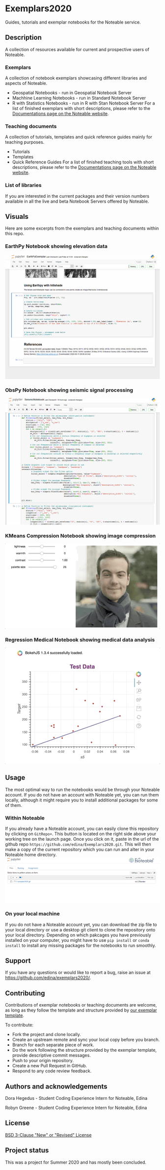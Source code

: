 # Exemplars2020

Guides, tutorials and exemplar notebooks for the Noteable service.

## Description
A collection of resources available for current and prospective users of Noteable.

### Exemplars
A collection of notebook exemplars showcasing different libraries and aspects of Noteable.
* Geospatial Notebooks - run in Geospatial Notebook Server
* Machhine Learning Notebooks - run in Standard Notebook Server
* R with Statistics Notebooks - run in R with Stan Notebook Server
For a list of finished exemplars with short descriptions, please refer to the [Documentations page on the Noteable website](https://noteable.edina.ac.uk/exemplars/).

### Teaching documents
A collection of tutorials, templates and quick reference guides mainly for teaching purposes.
* Tutorials
* Templates
* Quick Reference Guides
For a list of finished teaching tools with short descriptions, please refer to the [Documentations page on the Noteable website](https://noteable.edina.ac.uk/teaching_templates/).
    
### List of libraries
If you are interested in the current packages and their version numbers available in all the live and beta Notebook Servers offered by Noteable.

## Visuals
Here are some excerpts from the exemplars and teaching documents within this repo.

### EarthPy Notebook showing elevation data
![Animation of Earthpy hillshade map](images/HillshadeAnimation.gif)

### ObsPy Notebook showing seismic signal processing
![Animation of seismogram filtering](images/FilteringAnimation.gif)

### KMeans Compression Notebook showing image compression
![Animation of image compression](images/ImageFilter.gif)

### Regression Medical Notebook showing medical data analysis
![Animation of interactive regression plot](images/bokeh_scroll_ml.gif)

## Usage
The most optimal way to run the notebooks would be through your Noteable account. If you do not have an account with Noteable yet, you can run them locally, although it might require you to install additional packages for some of them. 

### Within Noteable
If you already have a Noteable account, you can easily clone this repository by clicking on `GitRepo+`. This button is located on the right side above your working tree on the launch page. Once you click on it, paste in the url of the github repo `https://github.com/edina/Exemplars2020.git`. This will then make a copy of the current repository which you can run and alter in your Noteable home directory.
![Animation of cloning Exemplars2020 github repo using GitRepo+](images/CloningExemplarsRepo.gif)

### On your local machine
If you do not have a Noteable account yet, you can download the zip file to your local directory or use a desktop git client to clone the repository onto your local directory. Depending on which pakcages you have previously installed on your computer, you might have to use `pip install` or `conda install` to install any missing packages for the notebooks to run smoothly.

## Support
If you have any questions or would like to report a bug, raise an issue at https://github.com/edina/exemplars2020/.

## Contributing
Contributions of exemplar notebooks or teaching documents are welcome, as long as they follow the template and structure provided by [our exemplar template](https://github.com/edina/Exemplars2020/blob/master/GeneralExemplars/ExemplarTemplate.ipynb).

To contribute:
* Fork the project and clone locally.
* Create an upstream remote and sync your local copy before you branch.
* Branch for each separate piece of work.
* Do the work following the structure provided by the exemplar template, provide descriptive commit messages.
* Push to your origin repository.
* Create a new Pull Request in GitHub.
* Respond to any code review feedback.

## Authors and acknowledgements
Dora Hegedus - Student Coding Experience Intern for Noteable, Edina

Robyn Greene - Student Coding Experience Intern for Noteable, Edina

## License
[BSD 3-Clause "New" or "Revised" License](https://github.com/edina/Exemplars2020/blob/master/LICENSE)

## Project status
This was a project for Summer 2020 and has mostly been concluded.